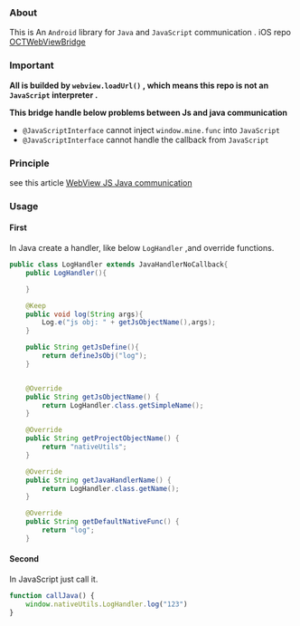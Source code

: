 

### About

This is An `Android` library for `Java` and `JavaScript` communication .
iOS repo [OCTWebViewBridge](https://github.com/octree/OCTWebViewBridge)


### Important

**All is builded by `webview.loadUrl()` , which means this repo is not an `JavaScript` interpreter .**

**This bridge handle below problems between Js and java communication**

+ `@JavaScriptInterface` cannot inject `window.mine.func`  into `JavaScript`
+ `@JavaScriptInterface` cannot handle the callback from `JavaScript`



### Principle

see this article [WebView JS Java communication](https://github.com/flyer88/EasyJsBridge/blob/master/WebView%20%E7%9A%84%20JS%20%E5%92%8C%20Java%20%E9%80%9A%E4%BF%A1%E9%97%AE%E9%A2%98.md)



### Usage

#### First

In Java create a handler, like below `LogHandler` ,and override functions.

```java
public class LogHandler extends JavaHandlerNoCallback{
    public LogHandler(){

    }

    @Keep
    public void log(String args){
        Log.e("js obj: " + getJsObjectName(),args);
    }

    public String getJsDefine(){
        return defineJsObj("log");
    }


    @Override
    public String getJsObjectName() {
        return LogHandler.class.getSimpleName();
    }

    @Override
    public String getProjectObjectName() {
        return "nativeUtils";
    }

    @Override
    public String getJavaHandlerName() {
        return LogHandler.class.getName();
    }

    @Override
    public String getDefaultNativeFunc() {
        return "log";
    }

```

#### Second

In JavaScript just call it.

```javascript
function callJava() {            			       	 	    
    window.nativeUtils.LogHandler.log("123")
}
```

